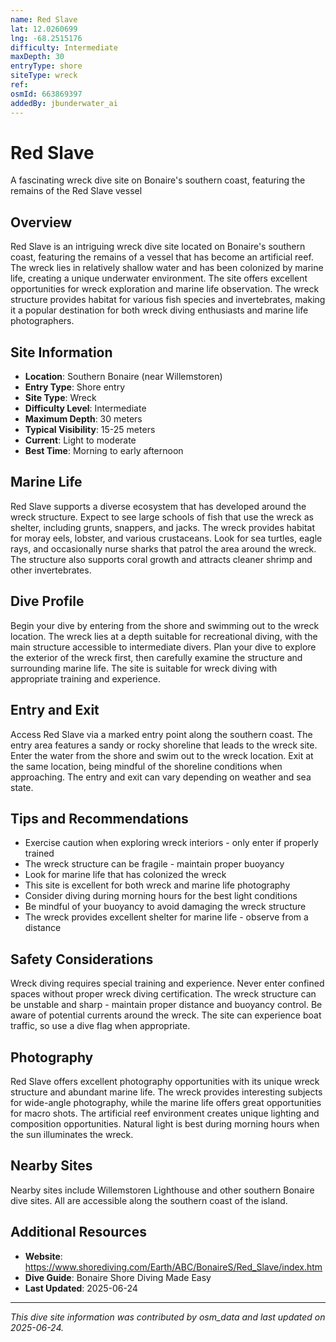 ```yaml
---
name: Red Slave
lat: 12.0260699
lng: -68.2515176
difficulty: Intermediate
maxDepth: 30
entryType: shore
siteType: wreck
ref: 
osmId: 663869397
addedBy: jbunderwater_ai
---
```


# Red Slave

A fascinating wreck dive site on Bonaire's southern coast, featuring the remains of the Red Slave vessel

## Overview
Red Slave is an intriguing wreck dive site located on Bonaire's southern coast, featuring the remains of a vessel that has become an artificial reef. The wreck lies in relatively shallow water and has been colonized by marine life, creating a unique underwater environment. The site offers excellent opportunities for wreck exploration and marine life observation. The wreck structure provides habitat for various fish species and invertebrates, making it a popular destination for both wreck diving enthusiasts and marine life photographers.

## Site Information
- **Location**: Southern Bonaire (near Willemstoren)
- **Entry Type**: Shore entry
- **Site Type**: Wreck
- **Difficulty Level**: Intermediate
- **Maximum Depth**: 30 meters
- **Typical Visibility**: 15-25 meters
- **Current**: Light to moderate
- **Best Time**: Morning to early afternoon

## Marine Life
Red Slave supports a diverse ecosystem that has developed around the wreck structure. Expect to see large schools of fish that use the wreck as shelter, including grunts, snappers, and jacks. The wreck provides habitat for moray eels, lobster, and various crustaceans. Look for sea turtles, eagle rays, and occasionally nurse sharks that patrol the area around the wreck. The structure also supports coral growth and attracts cleaner shrimp and other invertebrates.

## Dive Profile
Begin your dive by entering from the shore and swimming out to the wreck location. The wreck lies at a depth suitable for recreational diving, with the main structure accessible to intermediate divers. Plan your dive to explore the exterior of the wreck first, then carefully examine the structure and surrounding marine life. The site is suitable for wreck diving with appropriate training and experience.

## Entry and Exit
Access Red Slave via a marked entry point along the southern coast. The entry area features a sandy or rocky shoreline that leads to the wreck site. Enter the water from the shore and swim out to the wreck location. Exit at the same location, being mindful of the shoreline conditions when approaching. The entry and exit can vary depending on weather and sea state.

## Tips and Recommendations
- Exercise caution when exploring wreck interiors - only enter if properly trained
- The wreck structure can be fragile - maintain proper buoyancy
- Look for marine life that has colonized the wreck
- This site is excellent for both wreck and marine life photography
- Consider diving during morning hours for the best light conditions
- Be mindful of your buoyancy to avoid damaging the wreck structure
- The wreck provides excellent shelter for marine life - observe from a distance

## Safety Considerations
Wreck diving requires special training and experience. Never enter confined spaces without proper wreck diving certification. The wreck structure can be unstable and sharp - maintain proper distance and buoyancy control. Be aware of potential currents around the wreck. The site can experience boat traffic, so use a dive flag when appropriate.

## Photography
Red Slave offers excellent photography opportunities with its unique wreck structure and abundant marine life. The wreck provides interesting subjects for wide-angle photography, while the marine life offers great opportunities for macro shots. The artificial reef environment creates unique lighting and composition opportunities. Natural light is best during morning hours when the sun illuminates the wreck.

## Nearby Sites
Nearby sites include Willemstoren Lighthouse and other southern Bonaire dive sites. All are accessible along the southern coast of the island.

## Additional Resources
- **Website**: https://www.shorediving.com/Earth/ABC/BonaireS/Red_Slave/index.htm
- **Dive Guide**: Bonaire Shore Diving Made Easy
- **Last Updated**: 2025-06-24

---
*This dive site information was contributed by osm_data and last updated on 2025-06-24.* 